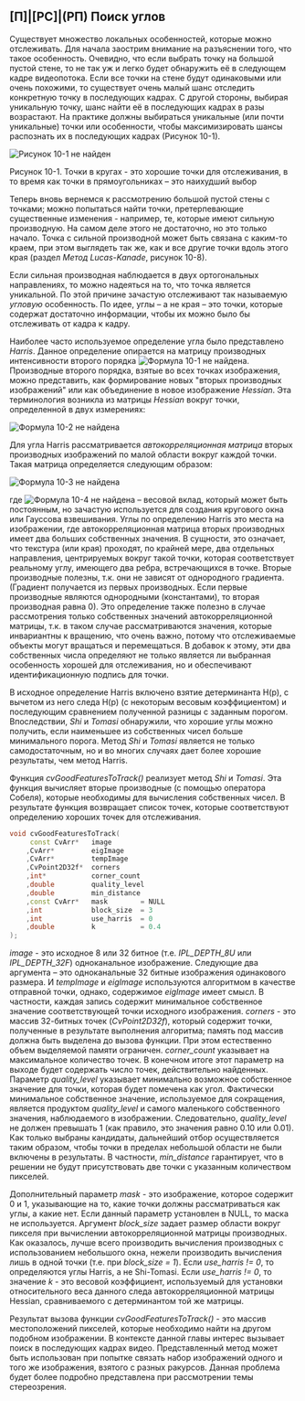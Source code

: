 ## [П]|[РС]|(РП) Поиск углов

Существует множество локальных особенностей, которые можно отслеживать. Для начала заострим внимание на разъяснении того, что такое особенность. Очевидно, что если выбрать точку на большой пустой стене, то не так уж и легко будет обнаружить её в следующем кадре видеопотока. Если все точки на стене будут одинаковыми или очень похожими, то существует очень малый шанс отследить конкретную точку в последующих кадрах. С другой стороны, выбирая уникальную точку, шанс найти её в последующих кадрах в разы возрастают. На практике должны выбираться уникальные (или почти уникальные) точки или особенности, чтобы максимизировать шансы распознать их в последующих кадрах (Рисунок 10-1).

![Рисунок 10-1 не найден](Images/Pic_10_1.jpg)

Рисунок 10-1. Точки в кругах - это хорошие точки для отслеживания, в то время как точки в прямоугольниках – это наихудший выбор

Теперь вновь вернемся к рассмотрению большой пустой стены с точками; можно попытаться найти точки, претерпевающие существенные изменения - например, те, которые имеют сильную производную. На самом деле этого не достаточно, но это только начало. Точка с сильной производной может быть связана с каким-то краем, при этом выглядеть так же, как и все другие точки вдоль этого края (раздел *Метод Lucas-Kanade*, рисунок 10-8).

Если сильная производная наблюдается в двух ортогональных направлениях, то можно надеяться на то, что точка является уникальной. По этой причине зачастую отслеживают так называемую *угловую* особенность. По идее, углы – а не края – это точки, которые содержат достаточно информации, чтобы их можно было бы отслеживать от кадра к кадру. 

Наиболее часто используемое определение угла было представлено *Harris*. Данное определение опирается на матрицу производных интенсивности второго порядка ![Формула 10-1 не найдена](Images/Frml_10_1.jpg). Производные второго порядка, взятые во всех точках изображения, можно представить, как формирование новых "вторых производных изображений" или как объединение в новое изображение *Hessian*. Эта терминология возникла из матрицы *Hessian* вокруг точки, определенной в двух измерениях:

![Формула 10-2 не найдена](Images/Frml_10_2.jpg)

Для угла Harris рассматривается *автокорреляционная матрица* вторых производных изображений по малой области вокруг каждой точки. Такая матрица определяется следующим образом:

![Формула 10-3 не найдена](Images/Frml_10_3.jpg)

где ![Формула 10-4 не найдена](Images/Frml_10_4.jpg) – весовой вклад, который может быть постоянным, но зачастую используется для создания кругового окна или Гауссова взвешивания. Углы по определению Harris это места на изображении, где автокорреляционная матрица вторых производных имеет два больших собственных значения. В сущности, это означает, что текстура (или края) проходят, по крайней мере, два отдельных направления, центрируемых вокруг такой точки, которая соответствует реальному углу, имеющего два ребра, встречающихся в точке. Вторые производные полезны, т.к. они не зависят от однородного градиента. (Градиент получается из первых производных. Если первые производные являются однородными (константами), то вторая производная равна 0). Это определение также полезно в случае рассмотрения только собственных значений автокорреляционной матрицы, т.к. в таком случае рассматриваются значения, которые инвариантны к вращению, что очень важно, потому что отслеживаемые объекты могут вращаться и перемещаться. В добавок к этому, эти два собственных числа определяют не только является ли выбранная особенность хорошей для отслеживания, но и обеспечивают идентификационную подпись для точки.

В исходное определение Harris включено взятие детерминанта H(p), с вычетом из него следа H(p) (с некоторым весовым коэффициентом) и последующим сравнением полученной разницы с заданным порогом. Впоследствии, *Shi* и *Tomasi* обнаружили, что хорошие углы можно получить, если наименьшее из собственных чисел больше минимального порога. Метод *Shi* и *Tomasi* является не только самодостаточным, но и во многих случаях дает более хорошие результаты, чем метод Harris.

Функция *cvGoodFeaturesToTrack()* реализует метод *Shi* и *Tomasi*. Эта функция вычисляет вторые производные (с помощью оператора Собеля), которые необходимы для вычисления собственных чисел. В результате функция возвращает список точек, которые соответствуют определению хороших точек для отслеживания.

```cpp
void cvGoodFeaturesToTrack(
     const CvArr*   image
    ,CvArr*         eigImage
    ,CvArr*         tempImage
    ,CvPoint2D32f*  corners
    ,int*           corner_count
    ,double         quality_level
    ,double         min_distance
    ,const CvArr*   mask        = NULL
    ,int            block_size  = 3
    ,int            use_harris  = 0
    ,double         k           = 0.4
);
```

*image* - это исходное 8 или 32 битное (т.е. *IPL_DEPTH_8U* или *IPL_DEPTH_32F*) одноканальное изображение. Следующие два аргумента – это одноканальные 32 битные изображения одинакового размера. И *tempImage* и *eigImage* используются алгоритмом в качестве отправной точки, однако, содержимое *eigImage* имеет смысл. В частности, каждая запись содержит минимальное собственное значение соответствующей точки исходного изображения. *corners* - это массив 32-битных точек (*CvPoint2D32f*), который содержит точки, полученные в результате выполнения алгоритма; память под массив должна быть выделена до вызова функции. При этом естественно объем выделяемой памяти ограничен. *corner_count* указывает на максимальное количество точек. В конечном итоге этот параметр на выходе будет содержать число точек, действительно найденных. Параметр *quality_level* указывает минимально возможное собственное значение для точки, которая будет помечена как угол. Фактически минимальное собственное значение, используемое для сокращения, является продуктом *quality_level* и самого маленького собственного значения, наблюдаемого в изображении. Следовательно, *quality_level* не должен превышать 1 (как правило, это значения равно 0.10 или 0.01). Как только выбраны кандидаты, дальнейший отбор осуществляется таким образом, чтобы точки в пределах небольшой области не были включены в результаты. В частности, *min_distance* гарантирует, что в решении не будут присутствовать две точки с указанным количеством пикселей.

Дополнительный параметр *mask* - это изображение, которое содержит 0 и 1, указывающие на то, какие точки должны рассматриваться как углы, а какие нет. Если данный параметр установлен в NULL, то маска не используется. Аргумент *block_size* задает размер области вокруг пикселя при вычислении автокорреляционной матрицы производных. Как оказалось, лучше всего производить вычисления производных с использованием небольшого окна, нежели производить вычисления лишь в одной точки (т.е. при *block_size = 1*). Если *use_harris != 0*, то определяются углы Harris, а не Shi-Tomasi. Если *use_harris != 0*, то значение *k* - это весовой коэффициент, используемый для установки относительного веса данного следа автокорреляционной матрицы Hessian, сравниваемого с детерминантом той же матрицы.

Результат вызова функции *cvGoodFeaturesToTrack()* - это массив местоположений пикселей, которые необходимо найти на другом подобном изображении. В контексте данной главы интерес вызывает поиск в последующих кадрах видео. Представленный метод может быть использован при попытке связать набор изображений одного и того же изображения, взятого с разных ракурсов. Данная проблема будет более подробно представлена при рассмотрении темы стереозрения.

